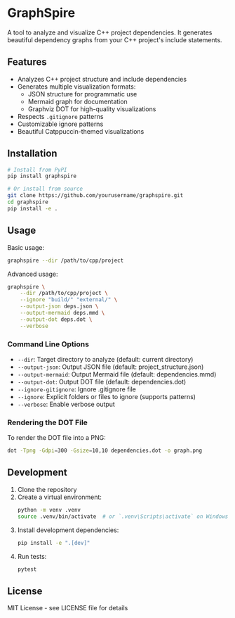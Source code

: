 # GraphSpire

A tool to analyze and visualize C++ project dependencies. It generates beautiful dependency graphs from your C++ project's include statements.

## Features

- Analyzes C++ project structure and include dependencies
- Generates multiple visualization formats:
  - JSON structure for programmatic use
  - Mermaid graph for documentation
  - Graphviz DOT for high-quality visualizations
- Respects `.gitignore` patterns
- Customizable ignore patterns
- Beautiful Catppuccin-themed visualizations

## Installation

```bash
# Install from PyPI
pip install graphspire

# Or install from source
git clone https://github.com/yourusername/graphspire.git
cd graphspire
pip install -e .
```

## Usage

Basic usage:
```bash
graphspire --dir /path/to/cpp/project
```

Advanced usage:
```bash
graphspire \
    --dir /path/to/cpp/project \
    --ignore "build/" "external/" \
    --output-json deps.json \
    --output-mermaid deps.mmd \
    --output-dot deps.dot \
    --verbose
```

### Command Line Options

- `--dir`: Target directory to analyze (default: current directory)
- `--output-json`: Output JSON file (default: project_structure.json)
- `--output-mermaid`: Output Mermaid file (default: dependencies.mmd)
- `--output-dot`: Output DOT file (default: dependencies.dot)
- `--ignore-gitignore`: Ignore .gitignore file
- `--ignore`: Explicit folders or files to ignore (supports patterns)
- `--verbose`: Enable verbose output

### Rendering the DOT File

To render the DOT file into a PNG:
```bash
dot -Tpng -Gdpi=300 -Gsize=10,10 dependencies.dot -o graph.png
```

## Development

1. Clone the repository
2. Create a virtual environment:
   ```bash
   python -m venv .venv
   source .venv/bin/activate  # or `.venv\Scripts\activate` on Windows
   ```
3. Install development dependencies:
   ```bash
   pip install -e ".[dev]"
   ```
4. Run tests:
   ```bash
   pytest
   ```

## License

MIT License - see LICENSE file for details 